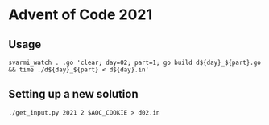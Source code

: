 # Advent of Code 2021

## Usage

```
svarmi_watch . .go 'clear; day=02; part=1; go build d${day}_${part}.go && time ./d${day}_${part} < d${day}.in'
```

## Setting up a new solution

```
./get_input.py 2021 2 $AOC_COOKIE > d02.in
```
